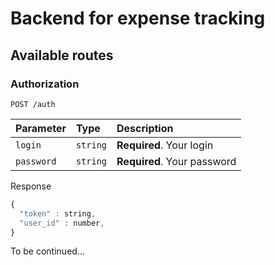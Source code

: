# Backend for expense tracking

## Available routes

### Authorization

```http
POST /auth
```

| Parameter  | Type     | Description                 |
| :--------- | :------- | :-------------------------- |
| `login`    | `string` | **Required**. Your login    |
| `password` | `string` | **Required**. Your password |

Response

```javascript
{
  "token" : string,
  "user_id" : number,
}
```

To be continued...
